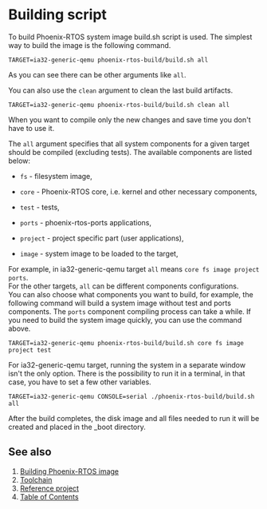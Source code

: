 # Building script

To build Phoenix-RTOS system image build.sh script is used. The simplest way to build the image is the
following command.

```text
TARGET=ia32-generic-qemu phoenix-rtos-build/build.sh all
```

As you can see there can be other arguments like `all`.

You can also use the `clean` argument to clean the last build artifacts.

```text
TARGET=ia32-generic-qemu phoenix-rtos-build/build.sh clean all
```

When you want to compile only the new changes and save time you don't have to use it.

The `all` argument specifies that all system components for a given target should be compiled (excluding tests).
The available components are listed below:

- `fs` - filesystem image,

- `core` - Phoenix-RTOS core, i.e. kernel and other necessary components,

- `test` - tests,

- `ports` - phoenix-rtos-ports applications,

- `project` - project specific part (user applications),

- `image` - system image to be loaded to the target,

For example, in ia32-generic-qemu target `all` means `core fs image project ports`.</br>
For the other targets, `all` can be different components configurations. </br>
You can also choose what components you want to build, for example, the following command will build a system image
without test and ports components.
The `ports` component compiling process can take a while. If you need to build the system image quickly, you can use the
command above.

```text
TARGET=ia32-generic-qemu phoenix-rtos-build/build.sh core fs image project test
```

For ia32-generic-qemu target, running the system in a separate window isn't the only option. There is the possibility to
run it in a terminal, in that case, you have to set a few other variables.

```text
TARGET=ia32-generic-qemu CONSOLE=serial ./phoenix-rtos-build/build.sh all
```

After the build completes, the disk image and all files needed to run it will be created and placed in the _boot
directory.

## See also

1. [Building Phoenix-RTOS image](README.md)
2. [Toolchain](toolchain.md)
3. [Reference project](project.md)
4. [Table of Contents](../README.md)
